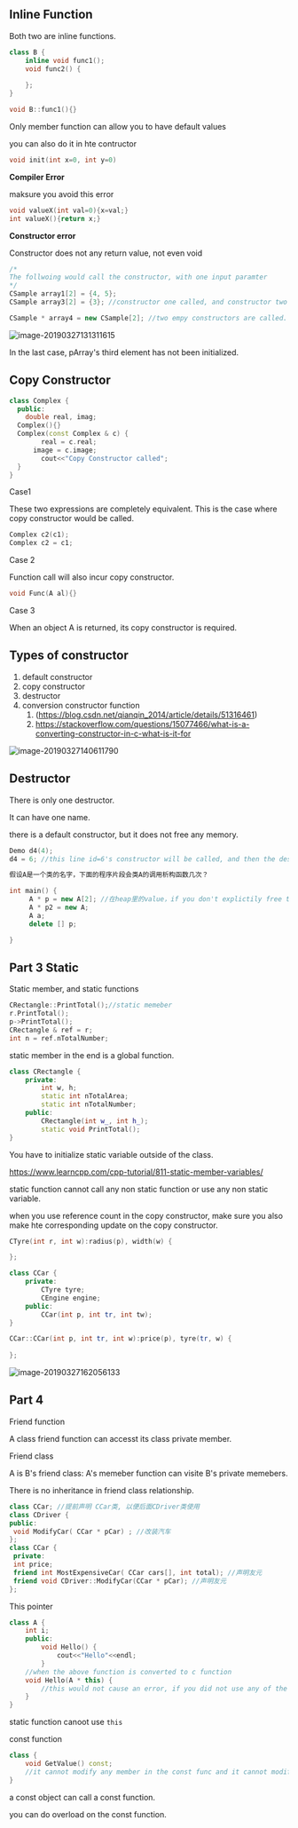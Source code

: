 ## Inline Function

Both two are inline functions.

```c++
class B {
    inline void func1();
    void func2() {
        
    };
}

void B::func1(){}
```

Only member function can allow you to have default values

you can also do it in hte contructor

```c++
void init(int x=0, int y=0)
```

**Compiler Error**

maksure you avoid this error

```c++
void valueX(int val=0){x=val;}
int valueX(){return x;}
```

**Constructor error**

Constructor does not any return value, not even void

```c++
/*
The follwoing would call the constructor, with one input paramter
*/
CSample array1[2] = {4, 5};
CSample array3[2] = {3}; //constructor one called, and constructor two called

CSample * array4 = new CSample[2]; //two empy constructors are called.
```

![image-20190327131311615](constructor_call.jpg)

In the last case, pArray's third element has not been initialized.

## Copy Constructor

```c++
class Complex {
  public:
  	double real, imag;
  Complex(){}
  Complex(const Complex & c) {
    	real = c.real;
      image = c.image;
  		cout<<"Copy Constructor called";
  }
}
```

Case1

These two expressions are completely equivalent. This is the case where copy constructor would be called.

```c++
Complex c2(c1);
Complex c2 = c1;
```

Case 2

Function call will also incur copy constructor.

```c++
void Func(A al){}
```

Case 3

When an object A is returned, its copy constructor is required.

## Types of constructor

1. default constructor
2. copy constructor
3. destructor
4. conversion constructor function 
   1. (https://blog.csdn.net/qianqin_2014/article/details/51316461)
   2. https://stackoverflow.com/questions/15077466/what-is-a-converting-constructor-in-c-what-is-it-for

![image-20190327140611790](conversion_constructor_code_out.png)

## Destructor

There is only one destructor.

It can have one name.

there is a default constructor, but it does not free any memory.

```c++
Demo d4(4);
d4 = 6; //this line id=6's constructor will be called, and then the destructor will be called again.
```

```c++
假设A是一个类的名字，下面的程序片段会类A的调用析构函数几次？

int main() {
     A * p = new A[2]; //在heap里的value，if you don't explictily free the memories, they would not be freed.
     A * p2 = new A;
     A a;
     delete [] p;

}
```

## Part 3 Static

Static member, and static functions

```c++
CRectangle::PrintTotal();//static memeber
r.PrintTotal();
p->PrintTotal();
CRectangle & ref = r;
int n = ref.nTotalNumber;
```

static member in the end is a global function.

```c++
class CRectangle {
    private:
    	int w, h;
    	static int nTotalArea;
    	static int nTotalNumber;
    public:
    	CRectangle(int w_, int h_);
    	static void PrintTotal();
}
```

You have to initialize static variable outside of the class.

<https://www.learncpp.com/cpp-tutorial/811-static-member-variables/>

static function cannot call any non static function or use any non static variable.

when you use reference count in the copy constructor, make sure you also make hte corresponding update on the copy constructor.



```c++
CTyre(int r, int w):radius(p), width(w) {

};

class CCar {
    private:
    	CTyre tyre;
   		CEngine engine;
   	public:
    	CCar(int p, int tr, int tw);
}

CCar::CCar(int p, int tr, int w):price(p), tyre(tr, w) {
    
};
```

![image-20190327162056133](initialization_list.png)

## Part 4

Friend function

A class friend function can accesst its class private member.

Friend class

A is B's friend class: A's memeber function can visite B's private memebers.

There is no inheritance in friend class relationship.

```c++
class CCar; //提前声明 CCar类, 以便后面CDriver类使用
class CDriver {
public:
 void ModifyCar( CCar * pCar) ; //改装汽车
};
class CCar {
 private:
 int price;
 friend int MostExpensiveCar( CCar cars[], int total); //声明友元
 friend void CDriver::ModifyCar(CCar * pCar); //声明友元
};
```

This pointer

```c++
class A {
    int i;
    public:
    	void Hello() {
    		cout<<"Hello"<<endl;
    	}
   	//when the above function is converted to c function
    void Hello(A * this) {
        //this would not cause an error, if you did not use any of the member of the c++
    }
}
```

static function canoot use `this`

const function

```c++
class {
    void GetValue() const;
    //it cannot modify any member in the const func and it cannot modify any non const function.
}
```

a const object can call a const function.

you can do overload on the const function.